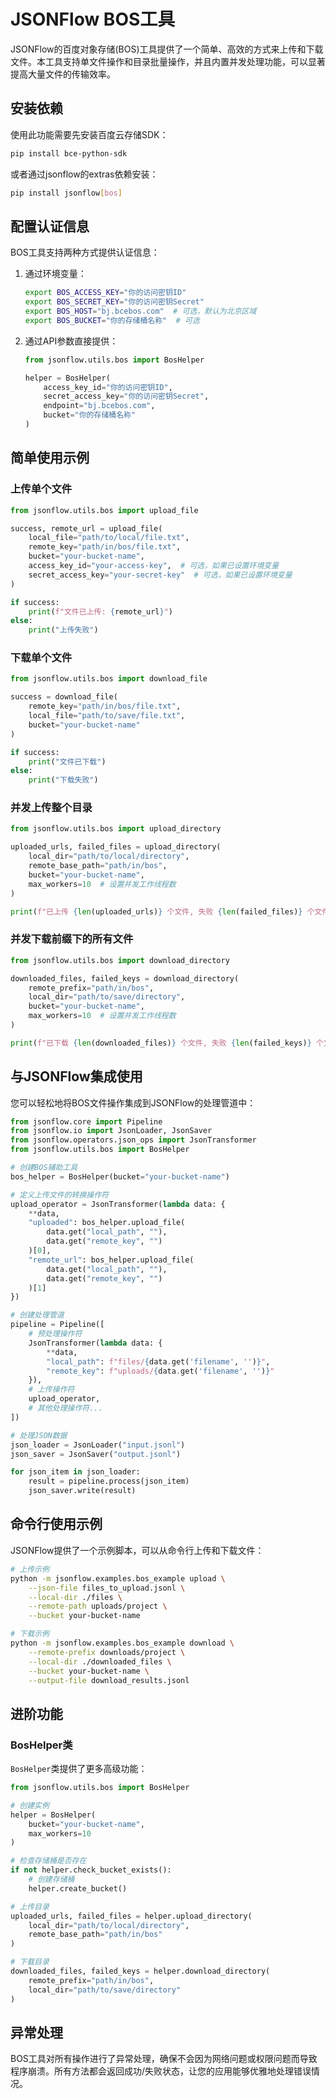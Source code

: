 # JSONFlow BOS工具

JSONFlow的百度对象存储(BOS)工具提供了一个简单、高效的方式来上传和下载文件。本工具支持单文件操作和目录批量操作，并且内置并发处理功能，可以显著提高大量文件的传输效率。

## 安装依赖

使用此功能需要先安装百度云存储SDK：

```bash
pip install bce-python-sdk
```

或者通过jsonflow的extras依赖安装：

```bash
pip install jsonflow[bos]
```

## 配置认证信息

BOS工具支持两种方式提供认证信息：

1. 通过环境变量：
   ```bash
   export BOS_ACCESS_KEY="你的访问密钥ID"
   export BOS_SECRET_KEY="你的访问密钥Secret"
   export BOS_HOST="bj.bcebos.com"  # 可选，默认为北京区域
   export BOS_BUCKET="你的存储桶名称"  # 可选
   ```

2. 通过API参数直接提供：
   ```python
   from jsonflow.utils.bos import BosHelper
   
   helper = BosHelper(
       access_key_id="你的访问密钥ID",
       secret_access_key="你的访问密钥Secret", 
       endpoint="bj.bcebos.com",
       bucket="你的存储桶名称"
   )
   ```

## 简单使用示例

### 上传单个文件

```python
from jsonflow.utils.bos import upload_file

success, remote_url = upload_file(
    local_file="path/to/local/file.txt",
    remote_key="path/in/bos/file.txt",
    bucket="your-bucket-name",
    access_key_id="your-access-key",  # 可选，如果已设置环境变量
    secret_access_key="your-secret-key"  # 可选，如果已设置环境变量
)

if success:
    print(f"文件已上传: {remote_url}")
else:
    print("上传失败")
```

### 下载单个文件

```python
from jsonflow.utils.bos import download_file

success = download_file(
    remote_key="path/in/bos/file.txt",
    local_file="path/to/save/file.txt",
    bucket="your-bucket-name"
)

if success:
    print("文件已下载")
else:
    print("下载失败")
```

### 并发上传整个目录

```python
from jsonflow.utils.bos import upload_directory

uploaded_urls, failed_files = upload_directory(
    local_dir="path/to/local/directory",
    remote_base_path="path/in/bos",
    bucket="your-bucket-name",
    max_workers=10  # 设置并发工作线程数
)

print(f"已上传 {len(uploaded_urls)} 个文件, 失败 {len(failed_files)} 个文件")
```

### 并发下载前缀下的所有文件

```python
from jsonflow.utils.bos import download_directory

downloaded_files, failed_keys = download_directory(
    remote_prefix="path/in/bos",
    local_dir="path/to/save/directory",
    bucket="your-bucket-name",
    max_workers=10  # 设置并发工作线程数
)

print(f"已下载 {len(downloaded_files)} 个文件, 失败 {len(failed_keys)} 个文件")
```

## 与JSONFlow集成使用

您可以轻松地将BOS文件操作集成到JSONFlow的处理管道中：

```python
from jsonflow.core import Pipeline
from jsonflow.io import JsonLoader, JsonSaver
from jsonflow.operators.json_ops import JsonTransformer
from jsonflow.utils.bos import BosHelper

# 创建BOS辅助工具
bos_helper = BosHelper(bucket="your-bucket-name")

# 定义上传文件的转换操作符
upload_operator = JsonTransformer(lambda data: {
    **data,
    "uploaded": bos_helper.upload_file(
        data.get("local_path", ""), 
        data.get("remote_key", "")
    )[0],
    "remote_url": bos_helper.upload_file(
        data.get("local_path", ""), 
        data.get("remote_key", "")
    )[1]
})

# 创建处理管道
pipeline = Pipeline([
    # 预处理操作符
    JsonTransformer(lambda data: {
        **data,
        "local_path": f"files/{data.get('filename', '')}",
        "remote_key": f"uploads/{data.get('filename', '')}"
    }),
    # 上传操作符
    upload_operator,
    # 其他处理操作符...
])

# 处理JSON数据
json_loader = JsonLoader("input.jsonl")
json_saver = JsonSaver("output.jsonl")

for json_item in json_loader:
    result = pipeline.process(json_item)
    json_saver.write(result)
```

## 命令行使用示例

JSONFlow提供了一个示例脚本，可以从命令行上传和下载文件：

```bash
# 上传示例
python -m jsonflow.examples.bos_example upload \
    --json-file files_to_upload.jsonl \
    --local-dir ./files \
    --remote-path uploads/project \
    --bucket your-bucket-name

# 下载示例
python -m jsonflow.examples.bos_example download \
    --remote-prefix downloads/project \
    --local-dir ./downloaded_files \
    --bucket your-bucket-name \
    --output-file download_results.jsonl
```

## 进阶功能

### BosHelper类

`BosHelper`类提供了更多高级功能：

```python
from jsonflow.utils.bos import BosHelper

# 创建实例
helper = BosHelper(
    bucket="your-bucket-name",
    max_workers=10
)

# 检查存储桶是否存在
if not helper.check_bucket_exists():
    # 创建存储桶
    helper.create_bucket()

# 上传目录
uploaded_urls, failed_files = helper.upload_directory(
    local_dir="path/to/local/directory",
    remote_base_path="path/in/bos"
)

# 下载目录
downloaded_files, failed_keys = helper.download_directory(
    remote_prefix="path/in/bos",
    local_dir="path/to/save/directory"
)
```

## 异常处理

BOS工具对所有操作进行了异常处理，确保不会因为网络问题或权限问题而导致程序崩溃。所有方法都会返回成功/失败状态，让您的应用能够优雅地处理错误情况。 